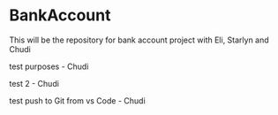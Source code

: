 # BankAccount
This will be the repository for bank account project with Eli, Starlyn and Chudi

test purposes - Chudi

test 2 - Chudi

test push to Git from vs Code - Chudi

